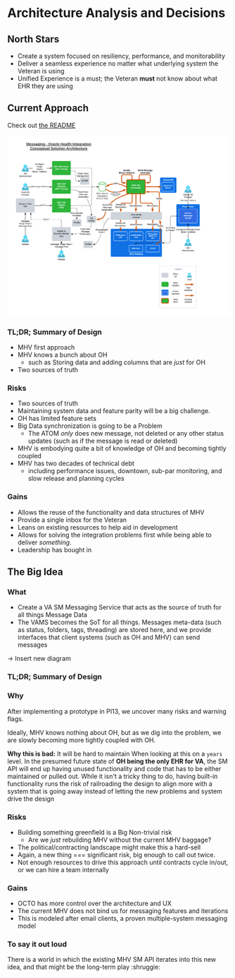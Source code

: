 # Architecture Analysis and Decisions

## North Stars

- Create a system focused on resiliency, performance, and monitorability 
- Deliver a seamless experience no matter what underlying system the Veteran is using
- Unified Experience is a must; the Veteran **must** not know about what EHR they are using

## Current Approach

Check out [the README](../README.md)

![current diagram](../assets/MHV%20Oracle%20Health%20Integrations%20-%20Messaging%20(1).png)

### TL;DR; Summary of Design

- MHV first approach
- MHV knows a bunch about OH
  - such as Storing data and adding columns that are *just* for OH
- Two sources of truth

### Risks

- Two sources of truth
- Maintaining system data and feature parity will be a big challenge. 
- OH has limited feature sets
- Big Data synchronization is going to be a Problem
  - The ATOM *only* does new message, not deleted or any other status updates (such as if the message is read or deleted)
- MHV is embodying quite a bit of knowledge of OH and becoming tightly coupled
- MHV has two decades of technical debt
  - including performance issues, downtown, sub-par monitoring, and slow release and planning cycles

### Gains

- Allows the reuse of the functionality and data structures of MHV
- Provide a single inbox for the Veteran
- Leans on existing resources to help aid in development
- Allows for solving the integration problems first while being able to deliver *something*.
- Leadership has bought in

## The Big Idea

### What

- Create a VA SM Messaging Service that acts as the source of truth for all things Message Data 
- The VAMS becomes the SoT for all things. Messages meta-data (such as status, folders, tags, threading) are stored here, and we provide interfaces that client systems (such as OH and MHV) can send messages

-> Insert new diagram


### TL;DR; Summary of Design

### Why

After implementing a prototype in PI13, we uncover many risks and warning flags.

Ideally, MHV knows nothing about OH, but as we dig into the problem, we are slowly becoming more tightly coupled with OH. 

**Why this is bad:** It will be hard to maintain When looking at this on a `years` level. In the presumed future state of **OH being the only EHR for VA**, the SM API will end up having unused functionality and code that has to be either maintained or pulled out. While it isn't a tricky thing to do, having built-in functionality runs the risk of railroading the design to align more with a system that is going away instead of letting the new problems and system drive the design

### Risks

- Building something greenfield is a Big Non-trivial risk
   - Are we *just* rebuilding MHV without the current MHV baggage? 
- The political/contracting landscape might make this a hard-sell
- Again, a new thing === significant risk, big enough to call out twice. 
- Not enough resources to drive this approach until contracts cycle in/out, or we can hire a team internally

### Gains

- OCTO has more control over the architecture and UX
- The current MHV does not bind us for messaging features and iterations
- This is modeled after email clients, a proven multiple-system messaging model


### To say it out loud

There is a world in which the existing MHV SM API iterates into this new idea, and that might be the long-term play :shruggie: